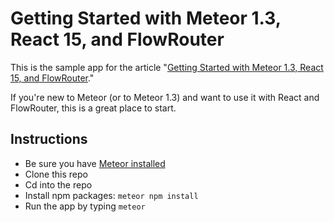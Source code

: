 # Getting Started with Meteor 1.3, React 15, and FlowRouter

This is the sample app for the article "[Getting Started with Meteor 1.3, React 15, and FlowRouter](http://coderchronicles.org/2016/04/08/getting-started-with-meteor-1-3-react-and-flowrouter/)."

If you're new to Meteor (or to Meteor 1.3) and want to use it with React and FlowRouter, this is a great place to start.

## Instructions
- Be sure you have [Meteor installed](https://www.meteor.com/install)
- Clone this repo
- Cd into the repo
- Install npm packages: ```meteor npm install```
- Run the app by typing ```meteor```


